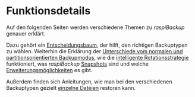 # Funktionsdetails

Auf den folgenden Seiten werden verschiedene Themen zu *raspiBackup* genauer erklärt.

Dazu gehört ein [Entscheidungsbaum](backup-types.md), der hilft, den richtigen Backuptypen zu wählen. Weiterhin
die Erklärung der [Unterschiede vom normalen und partitionsorientierten Backupmodus](normal-or-partition-backup.md),
wie die [intelligente Rotationsstrategie](smart-recycle.md) funktioniert, was *raspiBackup* [Snapshots](snapshots.md)
sind und welche [Erweiterungsmöglichkeiten](hooks-for-own-scripts.md) es gibt.

Außerdem finden sich Anleitungen, wie man bei den verschiedenen Backuptypen gezielt [einzelne Dateien](how-to-retrieve-single-files-or-directories-from-the-backup.md) restoren kann.

[.status]: rst

